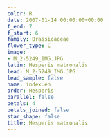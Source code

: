 ```yaml
---
color: R
date: 2007-01-14 00:00:00+00:00
f_end: 7
f_start: 6
family: Brassicaceae
flower_type: C
image:
- M_2-5249_IMG.JPG
latin: Hesperis matronalis
lead: M_2-5249_IMG.JPG
lead_sample: false
name: index.en
order: Hesperis
parallel: false
petals: 4
petals_joined: false
star_shape: false
title: Hesperis matronalis
---
```

